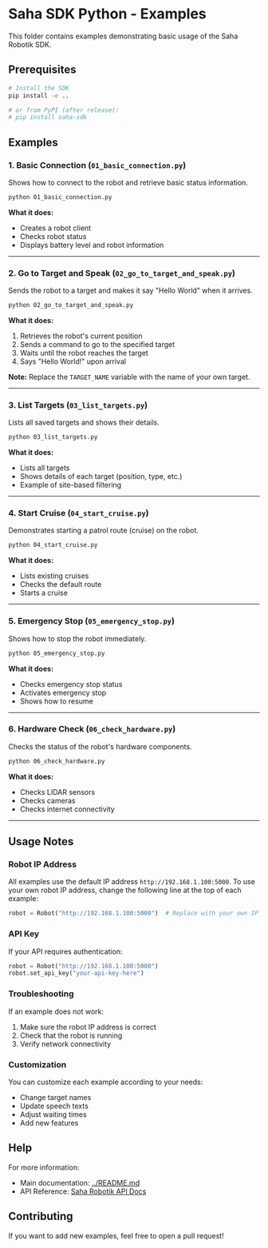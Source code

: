 # Saha SDK Python - Examples

This folder contains examples demonstrating basic usage of the Saha Robotik SDK.

## Prerequisites

```bash
# Install the SDK
pip install -e ..

# or from PyPI (after release):
# pip install saha-sdk
```

## Examples

### 1. Basic Connection (`01_basic_connection.py`)
Shows how to connect to the robot and retrieve basic status information.

```bash
python 01_basic_connection.py
```

**What it does:**
- Creates a robot client
- Checks robot status
- Displays battery level and robot information

---

### 2. Go to Target and Speak (`02_go_to_target_and_speak.py`)
Sends the robot to a target and makes it say "Hello World" when it arrives.

```bash
python 02_go_to_target_and_speak.py
```

**What it does:**
1. Retrieves the robot's current position
2. Sends a command to go to the specified target
3. Waits until the robot reaches the target
4. Says "Hello World!" upon arrival

**Note:** Replace the `TARGET_NAME` variable with the name of your own target.

---

### 3. List Targets (`03_list_targets.py`)
Lists all saved targets and shows their details.

```bash
python 03_list_targets.py
```

**What it does:**
- Lists all targets
- Shows details of each target (position, type, etc.)
- Example of site-based filtering

---

### 4. Start Cruise (`04_start_cruise.py`)
Demonstrates starting a patrol route (cruise) on the robot.

```bash
python 04_start_cruise.py
```

**What it does:**
- Lists existing cruises
- Checks the default route
- Starts a cruise

---

### 5. Emergency Stop (`05_emergency_stop.py`)
Shows how to stop the robot immediately.

```bash
python 05_emergency_stop.py
```

**What it does:**
- Checks emergency stop status
- Activates emergency stop
- Shows how to resume

---

### 6. Hardware Check (`06_check_hardware.py`)
Checks the status of the robot's hardware components.

```bash
python 06_check_hardware.py
```

**What it does:**
- Checks LIDAR sensors
- Checks cameras
- Checks internet connectivity

---

## Usage Notes

### Robot IP Address
All examples use the default IP address `http://192.168.1.100:5000`.
To use your own robot IP address, change the following line at the top of each example:

```python
robot = Robot("http://192.168.1.100:5000")  # Replace with your own IP
```

### API Key
If your API requires authentication:

```python
robot = Robot("http://192.168.1.100:5000")
robot.set_api_key("your-api-key-here")
```

### Troubleshooting
If an example does not work:
1. Make sure the robot IP address is correct
2. Check that the robot is running
3. Verify network connectivity

### Customization
You can customize each example according to your needs:
- Change target names
- Update speech texts
- Adjust waiting times
- Add new features

## Help

For more information:
- Main documentation: [../README.md](../README.md)
- API Reference: [Saha Robotik API Docs](https://api.saharobotik.com/docs)

## Contributing

If you want to add new examples, feel free to open a pull request!
